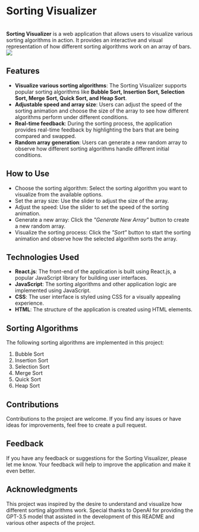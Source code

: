 
<h1>Sorting Visualizer</h1><br>
<b>Sorting Visualizer</b> is a web application that allows users to visualize various sorting algorithms in action. It provides an interactive and visual representation of how different sorting algorithms work on an array of bars.
<br>
<img src="https://github.com/Indiana-S-coder/Sorting-Visualizer/assets/79374195/85574a74-f298-46b3-877b-e2a3e995d002">
<h2>Features</h2>
<ul>
<li><b>Visualize various sorting algorithms</b>: The Sorting Visualizer supports popular sorting algorithms like <b>Bubble Sort, Insertion Sort, Selection Sort, Merge Sort, Quick Sort, and Heap Sort</b>.<br></li>

<li><b>Adjustable speed and array size</b>: Users can adjust the speed of the sorting animation and choose the size of the array to see how different algorithms perform under different conditions.<br></li>

<li><b>Real-time feedback</b>: During the sorting process, the application provides real-time feedback by highlighting the bars that are being compared and swapped.<br></li>

<li><b>Random array generation</b>: Users can generate a new random array to observe how different sorting algorithms handle different initial conditions.<br></li>
</ul>
<h2>How to Use</h2>
<ul>
  
<li>Choose the sorting algorithm: Select the sorting algorithm you want to visualize from the available options.</li>

<li>Set the array size: Use the slider to adjust the size of the array.</li>

<li>Adjust the speed: Use the slider to set the speed of the sorting animation.</li>

<li>Generate a new array: Click the <i>"Generate New Array"</i> button to create a new random array.</li>

<li>Visualize the sorting process: Click the <i>"Sort"</i> button to start the sorting animation and observe how the selected algorithm sorts the array.</li>
</ul>
<h2>Technologies Used</h2>
<ul>
<li><b>React.js</b>: The front-end of the application is built using React.js, a popular JavaScript library for building user interfaces.</li>

<li><b>JavaScript</b>: The sorting algorithms and other application logic are implemented using JavaScript.</li>

<li><b>CSS</b>: The user interface is styled using CSS for a visually appealing experience.</li>

<li><b>HTML</b>: The structure of the application is created using HTML elements.</li>
</ul>

<h2>Sorting Algorithms</h2>
The following sorting algorithms are implemented in this project:<br>
<ol>
<li>Bubble Sort</li>
<li>Insertion Sort</li>
<li>Selection Sort</li>
<li>Merge Sort</li>
<li>Quick Sort</li>
<li>Heap Sort</li>
</ol>
<h2>Contributions</h2>
Contributions to the project are welcome. If you find any issues or have ideas for improvements, feel free to create a pull request.
<br>
<h2>Feedback</h2>
If you have any feedback or suggestions for the Sorting Visualizer, please let me know. Your feedback will help to improve the application and make it even better.
<br>
<h2>Acknowledgments</h2>
This project was inspired by the desire to understand and visualize how different sorting algorithms work. Special thanks to OpenAI for providing the GPT-3.5 model that assisted in the development of this README and various other aspects of the project.
